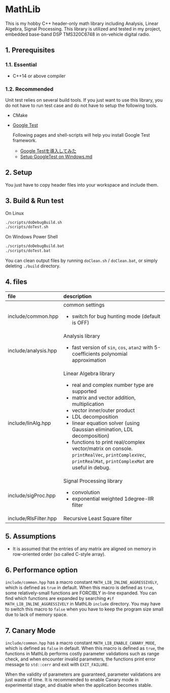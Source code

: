 # MathLib

This is my hobby C++ header-only math library including Analysis, Linear Algebra, Signal Processing.
This library is utilized and tested in my project, embedded base-band DSP TMS320C6748 in on-vehicle digital radio.

## 1. Prerequisites

### 1.1. Essential

* C++14 or above compiler

### 1.2. Recommended

Unit test relies on several build tools.
If you just want to use this library, you do not have to run test case and do not have to setup the following tools.

* CMake
* [Google Test](https://github.com/google/googletest)

  Following pages and shell-scripts will help you install Google Test framework.
  * [Google Testを導入してみた](https://qiita.com/y-vectorfield/items/6238cfd2d9c34aefe364)
  * [Setup GoogleTest on Windows.md](https://gist.github.com/motchy869/22d873415722a1c10bc77d3f761339dc)

## 2. Setup

You just have to copy header files into your workspace and include them.

## 3. Build & Run test

On Linux

```sh
./scripts/doDebugBuild.sh
./scripts/doTest.sh
```

On Windows Power Shell

```bat
./scripts/doDebugBuild.bat
./scripts/doTest.bat
```

You can clean output files by running `doClean.sh` / `doClean.bat`, or simply deleting `./build` directory.

## 4. files

|file|description|
|:---|:---|
|include/common.hpp|common settings<ul><li>switch for bug hunting mode (default is OFF)</li></ul>|
|include/analysis.hpp|Analysis library<ul><li>fast version of `sin`, `cos`, `atan2` with 5-coefficients polynomial approximation</li></ul>|
|include/linAlg.hpp|Linear Algebra library<ul><li>real and complex number type are supported</li><li>matrix and vector addition, multiplication</li><li>vector inner/outer product</li><li>LDL decomposition</li><li>linear equation solver (using Gaussian elimination, LDL decomposition)</li><li>functions to print real/complex vector/matrix on console. `printRealVec`, `printComplexVec`, `printRealMat`, `printComplexMat` are useful in debug.</li></ul>|
|include/sigProc.hpp|Signal Processing library<ul><li>convolution</li><li>exponential weighted 1degree-IIR filter</li></ul>|
|include/RlsFilter.hpp|Recursive Least Square filter|

## 5. Assumptions

* It is assumed that the entries of any matrix are aligned on memory in row-oriented order (so called C-style array).

## 6. Performance option

`include/common.hpp` has a macro constant `MATH_LIB_INLINE_AGGRESSIVELY`, which is defined as `true` in default.
When this macro is defined as `true`, some relatively-small functions are FORCIBLY in-line expanded.
You can find which functions are expanded by searching `#if MATH_LIB_INLINE_AGGRESSIVELY` in MathLib `include` directory.
You may have to switch this macro to `false` when you have to keep the program size small due to lack of memory space.

## 7. Canary Mode

`include/common.hpp` has a macro constant `MATH_LIB_ENABLE_CANARY_MODE`, which is defined as `false` in default.
When this macro is defined as `true`, the functions in MathLib performs costly parameter validations such as range check, and when encounter invalid parameters, the functions print error message to `std::cerr` and exit with `EXIT_FAILURE`.

When the validity of parameters are guaranteed, parameter validations are just waste of time.
It is recommended to enable Canary mode in experimental stage, and disable when the application becomes stable.
